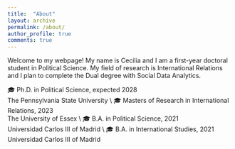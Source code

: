 ```yaml
---
title:  "About"
layout: archive
permalink: /about/
author_profile: true
comments: true
---
```


Welcome to my webpage! My name is Cecilia and I am a first-year doctoral student in Political Science. My field of research is International Relations and I plan to complete the Dual degree with Social Data Analytics. 

 🎓 Ph.D. in Political Science, expected 2028 \
 The Pennsylvania State University \\
 🎓 Masters of Research in International Relations, 2023 \
 The University of Essex \\
 🎓 B.A. in Political Science, 2021\
 Universidad Carlos III of Madrid \\
🎓 B.A. in International Studies, 2021\
Universidad Carlos III of Madrid
